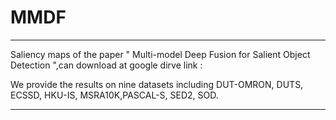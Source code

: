 # MMDF
<hr>

Saliency maps of the paper " Multi-model Deep Fusion for Salient Object Detection ",can download at google dirve link :


We provide the results on nine datasets including  DUT-OMRON, DUTS, ECSSD, HKU-IS, MSRA10K,PASCAL-S, SED2, SOD.


<hr>



